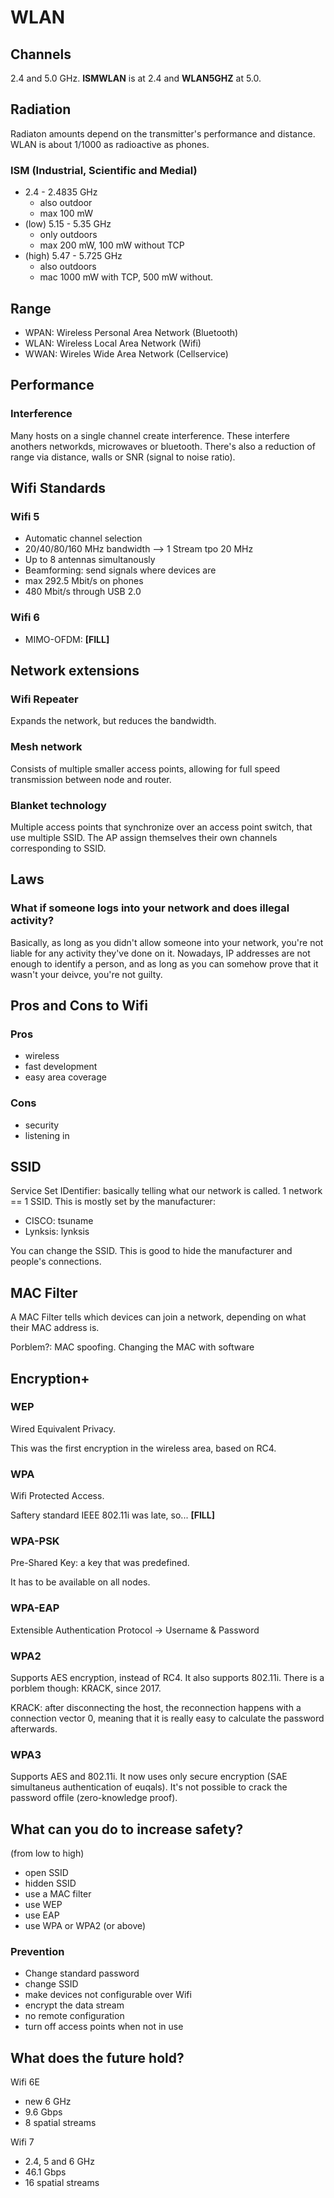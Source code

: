 # WLAN

## Channels

2.4 and 5.0 GHz. **ISMWLAN** is at 2.4 and **WLAN5GHZ** at 5.0.

## Radiation

Radiaton amounts depend on the transmitter's performance and distance. WLAN is about 1/1000 as radioactive as phones.

### ISM (Industrial, Scientific and Medial)

- 2.4 - 2.4835 GHz
  - also outdoor
  - max 100 mW
- (low) 5.15 - 5.35 GHz
  - only outdoors
  - max 200 mW, 100 mW without TCP
- (high) 5.47 - 5.725 GHz
  - also outdoors
  - mac 1000 mW with TCP, 500 mW without.

## Range

- WPAN: Wireless Personal Area Network (Bluetooth)
- WLAN: Wireless Local Area Network (Wifi)
- WWAN: Wireles Wide Area Network (Cellservice)

## Performance

### Interference

Many hosts on a single channel create interference. These interfere anothers networkds, microwaves or bluetooth. There's also a reduction of range via distance, walls or SNR (signal to noise ratio).

## Wifi Standards

### Wifi 5

- Automatic channel selection
- 20/40/80/160 MHz bandwidth --> 1 Stream tpo 20 MHz
- Up to 8 antennas simultanously
- Beamforming: send signals where devices are
- max 292.5 Mbit/s on phones
- 480 Mbit/s through USB 2.0

### Wifi 6

- MIMO-OFDM: **[FILL]**

## Network extensions

### Wifi Repeater

Expands the network, but reduces the bandwidth.

### Mesh network

Consists of multiple smaller access points, allowing for full speed transmission between node and router.

### Blanket technology

Multiple access points that synchronize over an access point switch, that use multiple SSID. The AP assign themselves their own channels corresponding to SSID.

## Laws

### What if someone logs into your network and does illegal activity?

Basically, as long as you didn't allow someone into your network, you're not liable for any activity they've done on it. Nowadays, IP addresses are not enough to identify a person, and as long as you can somehow prove that it wasn't your deivce, you're not guilty.

## Pros and Cons to Wifi

### Pros

- wireless
- fast development
- easy area coverage

### Cons

- security
- listening in

## SSID

Service Set IDentifier: basically telling what our network is called. 1 network == 1 SSID. This is mostly set by the manufacturer:

- CISCO: tsuname
- Lynksis: lynksis

You can change the SSID. This is good to hide the manufacturer and people's connections.

## MAC Filter

A MAC Filter tells which devices can join a network, depending on what their MAC address is.

Porblem?: MAC spoofing. Changing the MAC with software

## Encryption+

### WEP

Wired Equivalent Privacy.

This was the first encryption in the wireless area, based on RC4.

### WPA

Wifi Protected Access.

Saftery standard IEEE 802.11i was late, so... **[FILL]**

### WPA-PSK

Pre-Shared Key: a key that was predefined.

It has to be available on all nodes.

### WPA-EAP

Extensible Authentication Protocol -> Username & Password

### WPA2

Supports AES encryption, instead of RC4. It also supports 802.11i. There is a porblem though: KRACK, since 2017.

KRACK: after disconnecting the host, the reconnection happens with a connection vector 0, meaning that it is really easy to calculate the password afterwards.

### WPA3

Supports AES and 802.11i. It now uses only secure encryption (SAE simultaneus authentication of euqals). It's not possible to crack the password offile (zero-knowledge proof).

## What can you do to increase safety?

(from low to high)

- open SSID
- hidden SSID
- use a MAC filter
- use WEP
- use EAP
- use WPA or WPA2 (or above)

### Prevention

- Change standard password
- change SSID
- make devices not configurable over Wifi
- encrypt the data stream
- no remote configuration
- turn off access points when not in use

## What does the future hold?

Wifi 6E

- new 6 GHz
- 9.6 Gbps
- 8 spatial streams

Wifi 7

- 2.4, 5 and 6 GHz
- 46.1 Gbps
- 16 spatial streams
